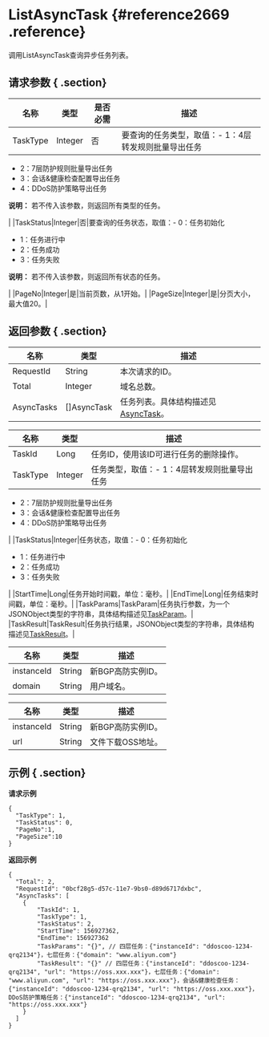 # ListAsyncTask {#reference2669 .reference}

调用ListAsyncTask查询异步任务列表。

## 请求参数 { .section}

|名称|类型|是否必需|描述|
|--|--|----|--|
|TaskType|Integer|否|要查询的任务类型，取值：-   1：4层转发规则批量导出任务
-   2：7层防护规则批量导出任务
-   3：会话&健康检查配置导出任务
-   4：DDoS防护策略导出任务

**说明：** 若不传入该参数，则返回所有类型的任务。

|
|TaskStatus|Integer|否|要查询的任务状态，取值：-   0：任务初始化
-   1：任务进行中
-   2：任务成功
-   3：任务失败

**说明：** 若不传入该参数，则返回所有状态的任务。

|
|PageNo|Integer|是|当前页数，从1开始。|
|PageSize|Integer|是|分页大小，最大值20。|

## 返回参数 { .section}

|名称|类型|描述|
|--|--|--|
|RequestId|String|本次请求的ID。|
|Total|Integer|域名总数。|
|AsyncTasks|\[\]AsyncTask|任务列表。具体结构描述见[AsyncTask](#)。|

|名称|类型|描述|
|--|--|--|
|TaskId|Long|任务ID，使用该ID可进行任务的删除操作。|
|TaskType|Integer|任务类型，取值：-   1：4层转发规则批量导出任务
-   2：7层防护规则批量导出任务
-   3：会话&健康检查配置导出任务
-   4：DDoS防护策略导出任务

|
|TaskStatus|Integer|任务状态，取值：-   0：任务初始化
-   1：任务进行中
-   2：任务成功
-   3：任务失败

|
|StartTime|Long|任务开始时间戳，单位：毫秒。|
|EndTime|Long|任务结束时间戳，单位：毫秒。|
|TaskParams|TaskParam|任务执行参数，为一个JSONObject类型的字符串，具体结构描述见[TaskParam](#)。|
|TaskResult|TaskResult|任务执行结果，JSONObject类型的字符串，具体结构描述见[TaskResult](#)。|

|名称|类型|描述|
|--|--|--|
|instanceId|String|新BGP高防实例ID。|
|domain|String|用户域名。|

|名称|类型|描述|
|--|--|--|
|instanceId|String|新BGP高防实例ID。|
|url|String|文件下载OSS地址。|

## 示例 { .section}

**请求示例**

```
{
  "TaskType": 1,
  "TaskStatus": 0,
  "PageNo":1,
  "PageSize":10
}

```

**返回示例**

```
{
  "Total": 2,
  "RequestId": "0bcf28g5-d57c-11e7-9bs0-d89d6717dxbc",
  "AsyncTasks": [
  	{
		"TaskId": 1,
	    "TaskType": 1,
	    "TaskStatus": 2,
	    "StartTime": 156927362,
	 	"EndTime": 156927362
	    "TaskParams": "{}", // 四层任务：{"instanceId": "ddoscoo-1234-qrq2134"}，七层任务：{"domain": "www.aliyun.com"}
  	    "TaskResult": "{}" // 四层任务：{"instanceId": "ddoscoo-1234-qrq2134", "url": "https://oss.xxx.xxx"}，七层任务：{"domain": "www.aliyun.com", "url": "https://oss.xxx.xxx"}，会话&健康检查任务：{"instanceId": "ddoscoo-1234-qrq2134", "url": "https://oss.xxx.xxx"}，DDoS防护策略任务：{"instanceId": "ddoscoo-1234-qrq2134", "url": "https://oss.xxx.xxx"}
	}
  ]
}

```

